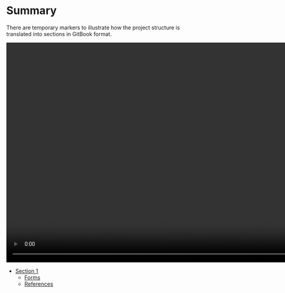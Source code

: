 # Summary
There are temporary markers to illustrate how the project structure is translated into sections in GitBook format.

<video width="1024" height="576" controls>
<source src="https://eus-streaming-video-rt-microsoft-com.akamaized.net/0891ae88-d3cf-496a-9cf9-e4af00bcad17/0108b3b5-9792-4626-86a5-cbcda7d6_1024x576_2393.mp4" type="video/mp4">
</video>

* [Section 1](section-1/README.md)
    * [Forms](section-1/forms.md)
    * [References](section-1/references.md)
